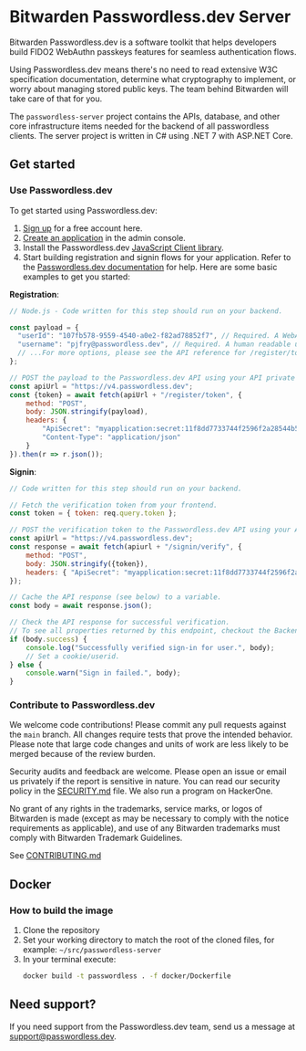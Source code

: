 # Bitwarden Passwordless.dev Server

Bitwarden Passwordless.dev is a software toolkit that helps developers build FIDO2 WebAuthn passkeys features for seamless authentication flows.

Using Passwordless.dev means there's no need to read extensive W3C specification documentation, determine what cryptography to implement, or worry about managing stored public keys. The team behind Bitwarden will take care of that for you.

The `passwordless-server` project contains the APIs, database, and other core infrastructure items needed for the backend of all passwordless clients. The server project is written in C# using .NET 7 with ASP.NET Core.

## Get started

### Use Passwordless.dev

To get started using Passwordless.dev:

1. [Sign up](https://admin.passwordless.dev/signup/) for a free account here.
2. [Create an application](https://docs.passwordless.dev/guide/get-started.html#create-an-application) in the admin console.
3. Install the Passwordless.dev [JavaScript Client library](https://github.com/passwordless/passwordless-client-js).
4. Start building registration and signin flows for your application. Refer to the [Passwordless.dev documentation](https://docs.passwordless.dev/) for help. Here are some basic examples to get you started:

**Registration**:

```js
// Node.js - Code written for this step should run on your backend.

const payload = {
  "userId": "107fb578-9559-4540-a0e2-f82ad78852f7", // Required. A WebAuthn User Handle, which should be generated by your application. Max. 64 bytes.
  "username": "pjfry@passwordless.dev", // Required. A human readable username used for user authentication, should be chosen by the user.
  // ...For more options, please see the API reference for /register/token.
};

// POST the payload to the Passwordless.dev API using your API private secret.
const apiUrl = "https://v4.passwordless.dev";
const {token} = await fetch(apiUrl + "/register/token", {
    method: "POST",
    body: JSON.stringify(payload),
    headers: {
        "ApiSecret": "myapplication:secret:11f8dd7733744f2596f2a28544b5fbc4",
        "Content-Type": "application/json"
    }
}).then(r => r.json());
```

**Signin**:

```js
// Code written for this step should run on your backend.

// Fetch the verification token from your frontend.
const token = { token: req.query.token };

// POST the verification token to the Passwordless.dev API using your API private secret.
const apiUrl = "https://v4.passwordless.dev";
const response = await fetch(apiurl + "/signin/verify", {
    method: "POST",
    body: JSON.stringify({token}),
    headers: { "ApiSecret": "myapplication:secret:11f8dd7733744f2596f2a28544b5fbc4", "Content-Type": "application/json" }
});

// Cache the API response (see below) to a variable.
const body = await response.json();

// Check the API response for successful verification.
// To see all properties returned by this endpoint, checkout the Backend API Reference for /signin/verify.
if (body.success) {
    console.log("Successfully verified sign-in for user.", body);
    // Set a cookie/userid.
} else {
    console.warn("Sign in failed.", body);
}
```

### Contribute to Passwordless.dev

We welcome code contributions! Please commit any pull requests against the `main` branch. All changes require tests that prove the intended behavior. Please note that large code changes and units of work are less likely to be merged because of the review burden. 

Security audits and feedback are welcome. Please open an issue or email us privately if the report is sensitive in nature. You can read our security policy in the [SECURITY.md](SECURITY.md) file. We also run a program on HackerOne.

No grant of any rights in the trademarks, service marks, or logos of Bitwarden is made (except as may be necessary to comply with the notice requirements as applicable), and use of any Bitwarden trademarks must comply with Bitwarden Trademark Guidelines.

See [CONTRIBUTING.md](CONTRIBUTING.md)

## Docker

### How to build the image

1. Clone the repository
2. Set your working directory to match the root of the cloned files, for example:
   `~/src/passwordless-server`
3. In your terminal execute:
    ```bash
    docker build -t passwordless . -f docker/Dockerfile
    ```

## Need support?

If you need support from the Passwordless.dev team, send us a message at support@passwordless.dev.